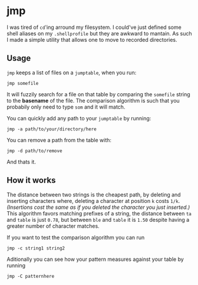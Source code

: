 # jmp

I was tired of `cd`'ing arround my filesystem. I could've just defined
some shell aliases on my `.shellprofile` but they are awkward to mantain.
As such I made a simple utility that allows one to move to recorded directories.

## Usage

`jmp` keeps a list of files on a `jumptable`, when you run:
```
jmp somefile
```
It will fuzzily search for a file on that table by comparing the `somefile`
string to the **basename** of the file. The comparison algorithm is such
that you probabily only need to type `som` and it will match.

You can quickly add any path to your `jumptable` by running:
```
jmp -a path/to/your/directory/here
```

You can remove a path from the table with:
```
jmp -d path/to/remove
```

And thats it.

## How it works

The distance between two strings is the cheapest path, by deleting
and inserting characters where, deleting a character at
position `k` costs `1/k`. *(Insertions cost the same as if you deleted
the character you just inserted.)* This algorithm favors matching
prefixes of a string, the distance between `ta` and `table`
is just `0.78`, but between `ble` and `table` it is `1.50` despite
having a greater number of character matches.

If you want to test the comparison algorithm you can run
```
jmp -c string1 string2
```

Aditionally you can see how your pattern measures against your table by running
```
jmp -C patternhere
```
